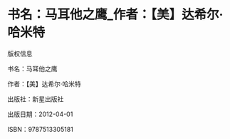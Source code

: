 # 书名：马耳他之鹰_作者：【美】达希尔·哈米特

版权信息

书名：马耳他之鹰

作者：【美】达希尔·哈米特

出版社：新星出版社

出版日期：2012-04-01

ISBN：9787513305181